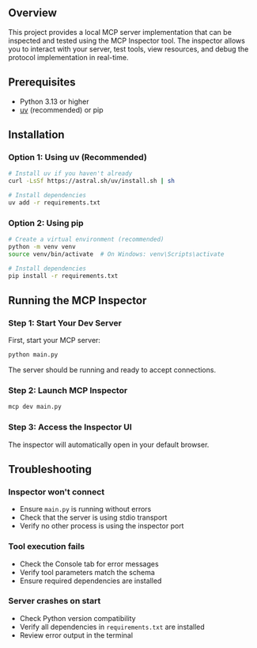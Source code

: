 ## Overview

This project provides a local MCP server implementation that can be inspected and tested using the MCP Inspector tool. The inspector allows you to interact with your server, test tools, view resources, and debug the protocol implementation in real-time.

## Prerequisites

- Python 3.13 or higher
- [uv](https://github.com/astral-sh/uv) (recommended) or pip

## Installation

### Option 1: Using uv (Recommended)

```bash
# Install uv if you haven't already
curl -LsSf https://astral.sh/uv/install.sh | sh

# Install dependencies
uv add -r requirements.txt
```

### Option 2: Using pip

```bash
# Create a virtual environment (recommended)
python -m venv venv
source venv/bin/activate  # On Windows: venv\Scripts\activate

# Install dependencies
pip install -r requirements.txt
```

## Running the MCP Inspector

### Step 1: Start Your Dev Server

First, start your MCP server:

```bash
python main.py
```

The server should be running and ready to accept connections.

### Step 2: Launch MCP Inspector


```bash
mcp dev main.py
```

### Step 3: Access the Inspector UI

The inspector will automatically open in your default browser.

## Troubleshooting

### Inspector won't connect

- Ensure `main.py` is running without errors
- Check that the server is using stdio transport
- Verify no other process is using the inspector port

### Tool execution fails

- Check the Console tab for error messages
- Verify tool parameters match the schema
- Ensure required dependencies are installed

### Server crashes on start

- Check Python version compatibility
- Verify all dependencies in `requirements.txt` are installed
- Review error output in the terminal
